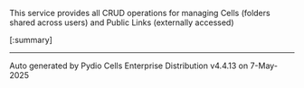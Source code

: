 






This service provides all CRUD operations for managing Cells (folders shared across users) and Public Links (externally accessed)

[:summary]

---
Auto generated by Pydio Cells Enterprise Distribution v4.4.13 on 7-May-2025
